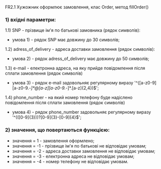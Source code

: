 FR2.1 Хужожник оформлює замовлення, клас Order, метод fillOrder()

### 1) вхідні параметри:
1.1) SNP - прізвище ім'я по батькові замовника (рядок символів):
- умова 1) - рядок SNP має довжину до 30 символів;

1.2) adress_of_delivery - адреса доставки замовлення (рядок символів):
- умова 2) - рядок adress_of_delivery має довжину до 50 символів;

1.3) e-mail - електронна адреса, на яку прийде повідомлення після сплати замовлення (рядок символів)
- умова 3) - рядок e-mail задовольняє регулярному виразу '^([a-z0-9][a-z0-9._-]*@[a-z][a-z0-9._-]*\.[a-z]{2,4})$';

1.4) phone_number - на який номер телефону буде надіслено повідомлення після сплати замовлення (рядок символів)
- умова 4) - рядок phone_number задовольняє регулярному виразу '^(\([0-9]{3}\))?[0-9]{3}-[0-9]{4}$';

### 2) значення, що повертаються функцією:
- значення = 1 - замовлення оформлено;
- значення = -1 - прізвище ім'я по батькові не відповідає умовам;
- значення = -2 - адреса доставки замовлення не відповідає умовам;
- значення = -3 - електронна адреса не відповідає умовам;
- значення = -4 - номер телефону не відповідає умовам.
